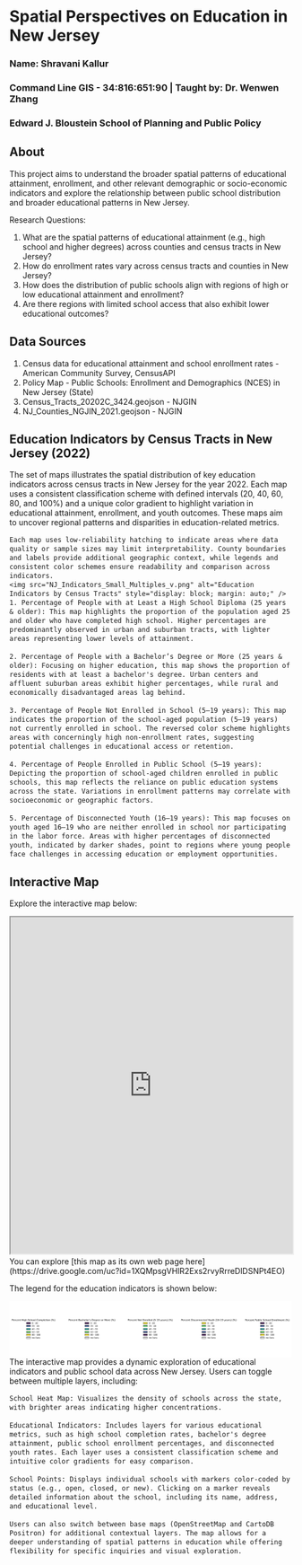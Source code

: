 # Spatial Perspectives on Education in New Jersey
### Name: Shravani Kallur
### Command Line GIS - 34:816:651:90 | Taught by: Dr. Wenwen Zhang
### Edward J. Bloustein School of Planning and Public Policy

## About
This project aims to understand the broader spatial patterns of educational attainment, enrollment, and other relevant demographic or socio-economic indicators and explore the relationship between public school distribution and broader educational patterns in New Jersey. 

Research Questions:
1. What are the spatial patterns of educational attainment (e.g., high school and higher degrees) across counties and census tracts in New Jersey?
2. How do enrollment rates vary across census tracts and counties in New Jersey?
3. How does the distribution of public schools align with regions of high or low educational attainment and enrollment?
4. Are there regions with limited school access that also exhibit lower educational outcomes?

## Data Sources
1. Census data for educational attainment and school enrollment rates - American Community Survey, CensusAPI
2. Policy Map - Public Schools: Enrollment and Demographics (NCES) in New Jersey (State)
3. Census_Tracts_20202C_3424.geojson - NJGIN
4. NJ_Counties_NGJIN_2021.geojson - NJGIN

<section>
    <h2>Education Indicators by Census Tracts in New Jersey (2022) </h2>
    The set of maps illustrates the spatial distribution of key education indicators across census tracts in New Jersey for the year 2022. Each map uses a consistent classification scheme with defined intervals (20, 40, 60, 80, and 100%) and a unique color gradient to highlight variation in educational attainment, enrollment, and youth outcomes. These maps aim to uncover regional patterns and disparities in education-related metrics.
    
    Each map uses low-reliability hatching to indicate areas where data quality or sample sizes may limit interpretability. County boundaries and labels provide additional geographic context, while legends and consistent color schemes ensure readability and comparison across indicators.
    <img src="NJ_Indicators_Small_Multiples_v.png" alt="Education Indicators by Census Tracts" style="display: block; margin: auto;" />
    1. Percentage of People with at Least a High School Diploma (25 years & older): This map highlights the proportion of the population aged 25 and older who have completed high school. Higher percentages are predominantly observed in urban and suburban tracts, with lighter areas representing lower levels of attainment.
    
    2. Percentage of People with a Bachelor’s Degree or More (25 years & older): Focusing on higher education, this map shows the proportion of residents with at least a bachelor's degree. Urban centers and affluent suburban areas exhibit higher percentages, while rural and economically disadvantaged areas lag behind.

    3. Percentage of People Not Enrolled in School (5–19 years): This map indicates the proportion of the school-aged population (5–19 years) not currently enrolled in school. The reversed color scheme highlights areas with concerningly high non-enrollment rates, suggesting potential challenges in educational access or retention.
    
    4. Percentage of People Enrolled in Public School (5–19 years): Depicting the proportion of school-aged children enrolled in public schools, this map reflects the reliance on public education systems across the state. Variations in enrollment patterns may correlate with socioeconomic or geographic factors.
    
    5. Percentage of Disconnected Youth (16–19 years): This map focuses on youth aged 16–19 who are neither enrolled in school nor participating in the labor force. Areas with higher percentages of disconnected youth, indicated by darker shades, point to regions where young people face challenges in accessing education or employment opportunities.
</section>

<section>
    <h2>Interactive Map</h2>
    <p>Explore the interactive map below:</p>
    <iframe src="https://drive.google.com/uc?id=1XQMpsgVHlR2Exs2rvyRrreDlDSNPt4EO" 
            width="100%" 
            height="600px">
    </iframe>
</section>
You can explore [this map as its own web page here](https://drive.google.com/uc?id=1XQMpsgVHlR2Exs2rvyRrreDlDSNPt4EO)
<section>
    <p>The legend for the education indicators is shown below:</p>
    <img src="Indicator_Legends.png" alt="Legend for Education Indicators" style="display: block; margin: auto;" />
    The interactive map provides a dynamic exploration of educational indicators and public school data across New Jersey. Users can toggle between multiple layers, including:

    School Heat Map: Visualizes the density of schools across the state, with brighter areas indicating higher concentrations.
    
    Educational Indicators: Includes layers for various educational metrics, such as high school completion rates, bachelor's degree attainment, public school enrollment percentages, and disconnected youth rates. Each layer uses a consistent classification scheme and intuitive color gradients for easy comparison.
    
    School Points: Displays individual schools with markers color-coded by status (e.g., open, closed, or new). Clicking on a marker reveals detailed information about the school, including its name, address, and educational level.
    
    Users can also switch between base maps (OpenStreetMap and CartoDB Positron) for additional contextual layers. The map allows for a deeper understanding of spatial patterns in education while offering flexibility for specific inquiries and visual exploration.
</section>
